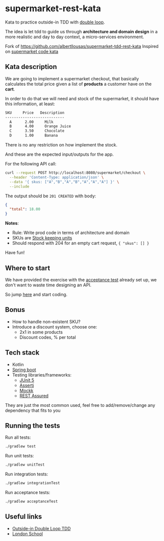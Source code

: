# supermarket-rest-kata

Kata to practice outside-in TDD with [double loop](http://coding-is-like-cooking.info/2013/04/outside-in-development-with-double-loop-tdd/).

The idea is let tdd to guide us through **architecture and domain design** in a more realistic and day to day context, a
micro-services environment.

Fork of https://github.com/albertllousas/supermarket-tdd-rest-kata
Inspired on [supermarket code kata](http://codekata.com/kata/kata01-supermarket-pricing/)

## Kata description

We are going to implement a supermarket checkout, that basically calculates the total price given a list of **products** a
customer have on the **cart**.

In order to do that we will need and stock of the supermarket, it should have this information, at least:

```bash
SKU     Price   Description 
---------------------------
  A      2.00     Milk 
  B      4.00     Orange Juice
  C      3.50     Chocolate
  D      1.00     Banana
```

There is no any restriction on how implement the stock.

And these are the expected input/outputs for the app.

For the following API call:

```bash
curl --request POST http://localhost:8080/supermarket/checkout \
  --header 'Content-Type: application/json' \
  --data '{ skus: ["A","B","A","B","A","A","A"] }' \
  --include
```

The output should be `201 CREATED` with body:

```json
{
  "total": 18.00
}
```

**Notes**:
* Rule: Write prod code in terms of architecture and domain
* SKUs are [Stock keeping units](https://en.wikipedia.org/wiki/Stock_keeping_unit)
* Should respond with 204 for an empty cart request, `{ "skus": [] }`

Have fun!

## Where to start

We have provided the exercise with the [acceptance test](./src/test/kotlin/de/tech26/supermarket/acceptance/CalculateCartTotalAcceptanceTest.kt) already
set up, we don't want to waste time designing an API.

So jump [here](./src/test/kotlin/de/tech26/supermarket/changemeplease/ChangeMeControllerTest.kt) and start coding.

## Bonus

- How to handle non-existent SKU?
- Introduce a discount system, choose one:
  - 2x1 in some products
  - Discount codes, % per total

## Tech stack

* Kotlin
* [Spring boot](https://spring.io/projects/spring-boot)
* Testing libraries/frameworks:
  * [JUnit 5](https://junit.org/junit5/docs/current/user-guide/)
  * [Assertj](https://joel-costigliola.github.io/assertj/)
  * [Mockk](https://mockk.io/)
  * [REST Assured](http://rest-assured.io/)

They are just the most common used, feel free to add/remove/change any dependency that fits to you

## Running the tests

Run all tests:
```bash
./gradlew test
```

Run unit tests:
```bash
./gradlew unitTest
```

Run integration tests:
```bash
./gradlew integrationTest
```

Run acceptance tests:
```bash
./gradlew acceptanceTest
```

## Useful links

- [Outside-in Double Loop TDD](http://coding-is-like-cooking.info/2013/04/outside-in-development-with-double-loop-tdd/)
- [London School](https://www.slideshare.net/pkofler/outsidein-test-driven-development-the-london-school-of-tdd)

